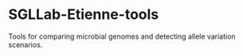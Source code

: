 # SGLLab-Etienne-tools

Tools for comparing microbial genomes and detecting allele variation scenarios.

